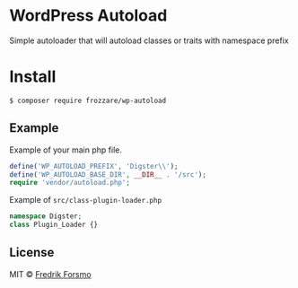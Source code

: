 # WordPress Autoload

Simple autoloader that will autoload classes or traits with namespace prefix

# Install

```
$ composer require frozzare/wp-autoload
```

## Example

Example of your main php file.

```php
define('WP_AUTOLOAD_PREFIX', 'Digster\\');
define('WP_AUTOLOAD_BASE_DIR', __DIR__ . '/src');
require 'vendor/autoload.php';
```

Example of `src/class-plugin-loader.php`

```php
namespace Digster;
class Plugin_Loader {}
```

## License

MIT © [Fredrik Forsmo](https://github.com/frozzare)
